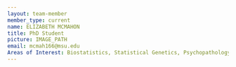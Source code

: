 ```yaml
---
layout: team-member
member_type: current
name: ELIZABETH MCMAHON
title: PhD Student
picture: IMAGE_PATH
email: mcmah166@msu.edu
Areas of Interest: Biostatistics, Statistical Genetics, Psychopathology, Clinical Trials, Pharmacology.
---
```

